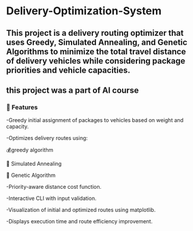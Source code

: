 # Delivery-Optimization-System
## This project is a delivery routing optimizer that uses Greedy, Simulated Annealing, and Genetic Algorithms to minimize the total travel distance of delivery vehicles while considering package priorities and vehicle capacities.
## this project was a part of AI course 
### 🚀 Features
-Greedy initial assignment of packages to vehicles based on weight and capacity.

-Optimizes delivery routes using:

💰greedy algorithm

🧊 Simulated Annealing

🧬 Genetic Algorithm

-Priority-aware distance cost function.

-Interactive CLI with input validation.

-Visualization of initial and optimized routes using matplotlib.

-Displays execution time and route efficiency improvement.
